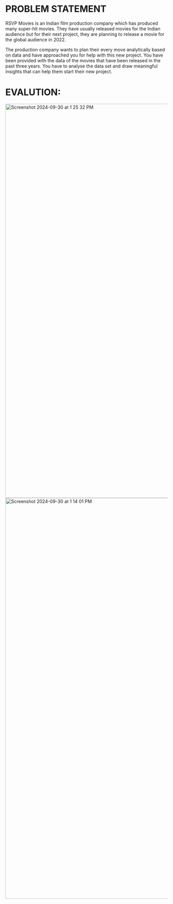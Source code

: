# PROBLEM STATEMENT
RSVP Movies is an Indian film production company which has produced many super-hit movies. They have usually released movies for the Indian audience but for their next project, they are planning to release a movie for the global audience in 2022.

The production company wants to plan their every move analytically based on data and have approached you for help with this new project. You have been provided with the data of the movies that have been released in the past three years. You have to analyse the data set and draw meaningful insights that can help them start their new project.

# EVALUTION:
 
<img width="1225" alt="Screenshot 2024-09-30 at 1 25 32 PM" src="https://github.com/user-attachments/assets/c8138993-fff0-41e7-acab-0040abdf0c29">
<img width="1246" alt="Screenshot 2024-09-30 at 1 14 01 PM" src="https://github.com/user-attachments/assets/ba6e5ab7-14cb-4076-9068-bcc6c24630f5">

